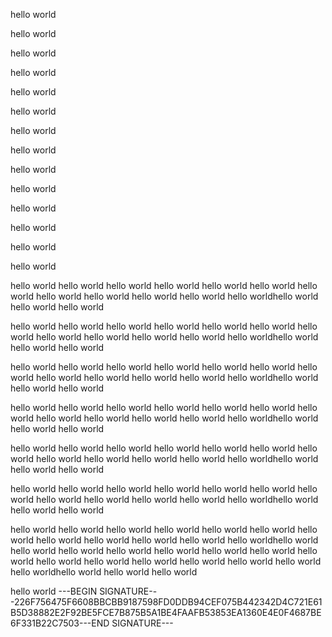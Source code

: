hello world


hello world



hello world



hello world



hello world


hello world

hello world


hello world


hello world

hello world

hello world

hello world

hello world


hello world


hello world
hello world
hello world
hello world
hello world
hello world
hello world
hello world
hello world
hello world
hello world
hello worldhello world
hello world
hello world

hello world
hello world
hello world
hello world
hello world
hello world
hello world
hello world
hello world
hello world
hello world
hello worldhello world
hello world
hello world

hello world
hello world
hello world
hello world
hello world
hello world
hello world
hello world
hello world
hello world
hello world
hello worldhello world
hello world
hello world

hello world
hello world
hello world
hello world
hello world
hello world
hello world
hello world
hello world
hello world
hello world
hello worldhello world
hello world
hello world

hello world
hello world
hello world
hello world
hello world
hello world
hello world
hello world
hello world
hello world
hello world
hello worldhello world
hello world
hello world

hello world
hello world
hello world
hello world
hello world
hello world
hello world
hello world
hello world
hello world
hello world
hello worldhello world
hello world
hello world

hello world
hello world
hello world
hello world
hello world
hello world
hello world
hello world
hello world
hello world
hello world
hello worldhello world
hello world
hello world
hello world
hello world
hello world
hello world
hello world
hello world
hello world
hello world
hello world
hello world
hello world
hello worldhello world
hello world
hello world

hello world
---BEGIN SIGNATURE---226F756475F6608BBCBB9187598FD0DDB94CEF075B442342D4C721E61B5D38882E2F92BE5FCE7B875B5A1BE4FAAFB53853EA1360E4E0F4687BE6F331B22C7503---END SIGNATURE---



